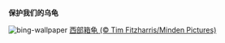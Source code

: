 
**保护我们的乌龟**

![bing-wallpaper](https://www.bing.com/th?id=OHR.WesternBoxTurtle_ZH-CN6203163704_1920x1080.jpg)
[西部箱龟 (© Tim Fitzharris/Minden Pictures)](https://www.bing.com/search?q=%E8%A5%BF%E9%83%A8%E7%AE%B1%E9%BE%9F&amp;form=hpcapt&amp;mkt=zh-cn)
  